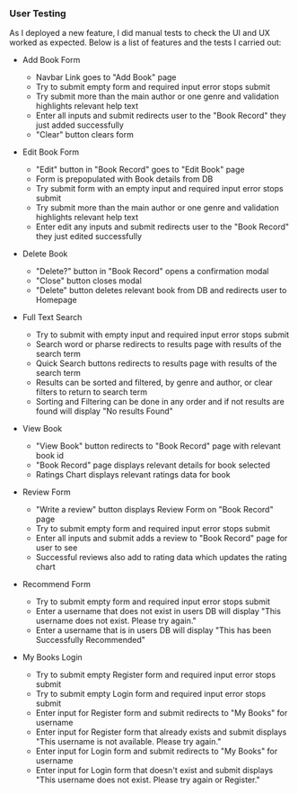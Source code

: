 ### User Testing

As I deployed a new feature, I did manual tests to check the UI and UX worked as expected.
Below is a list of features and the tests I carried out:

- Add Book Form
    - Navbar Link goes to "Add Book" page
    - Try to submit empty form and required input error stops submit
    - Try submit more than the main author or one genre and validation highlights relevant help text
    - Enter all inputs and submit redirects user to the "Book Record" they just added successfully
    - "Clear" button clears form

- Edit Book Form
    - "Edit" button in "Book Record" goes to "Edit Book" page
    - Form is prepopulated with Book details from DB
    - Try submit form with an empty input and required input error stops submit
    - Try submit more than the main author or one genre and validation highlights relevant help text
    - Enter edit any inputs and submit redirects user to the "Book Record" they just edited successfully

- Delete Book
    - "Delete?" button in "Book Record" opens a confirmation modal
    - "Close" button closes modal
    - "Delete" button deletes relevant book from DB and redirects user to Homepage

- Full Text Search
    - Try to submit with empty input and required input error stops submit
    - Search word or pharse redirects to results page with results of the search term
    - Quick Search buttons redirects to results page with results of the search term
    - Results can be sorted and filtered, by genre and author, or clear filters to return to search term
    - Sorting and Filtering can be done in any order and if not results are found will display "No results Found"

- View Book
    - "View Book" button redirects to "Book Record" page with relevant book id
    - "Book Record" page displays relevant details for book selected
    - Ratings Chart displays relevant ratings data for book

- Review Form
    - "Write a review" button displays Review Form on "Book Record" page
    - Try to submit empty form and required input error stops submit
    - Enter all inputs and submit adds a review to "Book Record" page for user to see
    - Successful reviews also add to rating data which updates the rating chart

- Recommend Form
    - Try to submit empty form and required input error stops submit
    - Enter a username that does not exist in users DB will display "This username does not exist. Please try again."
    - Enter a username that is in users DB will display "This has been Successfully Recommended"

- My Books Login
    - Try to submit empty Register form and required input error stops submit
    - Try to submit empty Login form and required input error stops submit
    - Enter input for Register form and submit redirects to "My Books" for username
    - Enter input for Register form that already exists and submit displays "This username is not available. Please try again."
    - Enter input for Login form and submit redirects to "My Books" for username
    - Enter input for Login form that doesn't exist and submit displays "This username does not exist. Please try again or Register."

